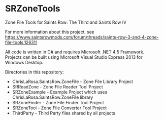 # SRZoneTools
Zone File Tools for Saints Row: The Third and Saints Row IV

For more information about this project, see
https://www.saintsrowmods.com/forum/threads/saints-row-3-and-4-zone-file-tools.12631/

All code is written in C# and requires Microsoft .NET 4.5 Framework.  Projects can be built using Microsoft Visual Studio Express 2013 for Windows Desktop.

Directories in this repository:
* ChrisLaRosa.SaintsRow.ZoneFile - Zone File Library Project
* SRReadZone - Zone File Reader Tool Project
* SRZoneExample - Example Project which uses ChrisLaRosa.SaintsRow.ZoneFile library
* SRZoneFinder - Zone File Finder Tool Project
* SRZoneTool - Zone File Converter Tool Project
* ThirdParty - Third Party files shared by all projects
